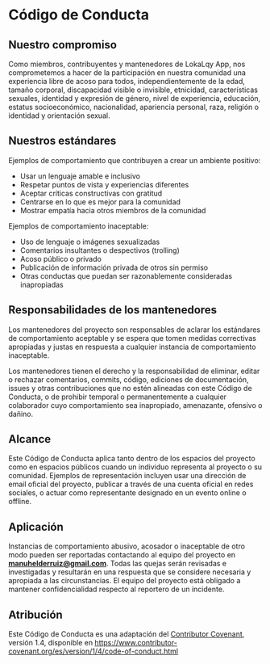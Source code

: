 # Código de Conducta

## Nuestro compromiso

Como miembros, contribuyentes y mantenedores de LokaLqy App, nos comprometemos a hacer de la participación en nuestra comunidad una experiencia libre de acoso para todos, independientemente de la edad, tamaño corporal, discapacidad visible o invisible, etnicidad, características sexuales, identidad y expresión de género, nivel de experiencia, educación, estatus socioeconómico, nacionalidad, apariencia personal, raza, religión o identidad y orientación sexual.

## Nuestros estándares

Ejemplos de comportamiento que contribuyen a crear un ambiente positivo:

- Usar un lenguaje amable e inclusivo
- Respetar puntos de vista y experiencias diferentes
- Aceptar críticas constructivas con gratitud
- Centrarse en lo que es mejor para la comunidad
- Mostrar empatía hacia otros miembros de la comunidad

Ejemplos de comportamiento inaceptable:

- Uso de lenguaje o imágenes sexualizadas
- Comentarios insultantes o despectivos (trolling)
- Acoso público o privado
- Publicación de información privada de otros sin permiso
- Otras conductas que puedan ser razonablemente consideradas inapropiadas

## Responsabilidades de los mantenedores

Los mantenedores del proyecto son responsables de aclarar los estándares de comportamiento aceptable y se espera que tomen medidas correctivas apropiadas y justas en respuesta a cualquier instancia de comportamiento inaceptable.

Los mantenedores tienen el derecho y la responsabilidad de eliminar, editar o rechazar comentarios, commits, código, ediciones de documentación, issues y otras contribuciones que no estén alineadas con este Código de Conducta, o de prohibir temporal o permanentemente a cualquier colaborador cuyo comportamiento sea inapropiado, amenazante, ofensivo o dañino.

## Alcance

Este Código de Conducta aplica tanto dentro de los espacios del proyecto como en espacios públicos cuando un individuo representa al proyecto o su comunidad. Ejemplos de representación incluyen usar una dirección de email oficial del proyecto, publicar a través de una cuenta oficial en redes sociales, o actuar como representante designado en un evento online o offline.

## Aplicación

Instancias de comportamiento abusivo, acosador o inaceptable de otro modo pueden ser reportadas contactando al equipo del proyecto en **manuhelderruiz@gmail.com**. Todas las quejas serán revisadas e investigadas y resultarán en una respuesta que se considere necesaria y apropiada a las circunstancias. El equipo del proyecto está obligado a mantener confidencialidad respecto al reportero de un incidente.

## Atribución

Este Código de Conducta es una adaptación del [Contributor Covenant](https://www.contributor-covenant.org), versión 1.4, disponible en https://www.contributor-covenant.org/es/version/1/4/code-of-conduct.html
